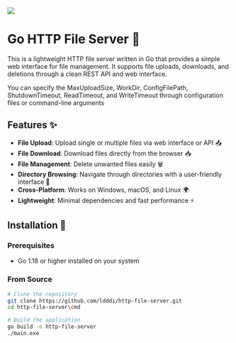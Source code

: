 <p>
  <img src="https://github.com/ldddi/http-file-server/blob/main/pic.png">
</p>

# Go HTTP File Server 📁

This is a lightweight HTTP file server written in Go that provides a simple web interface for file management. It supports file uploads, downloads, and deletions through a clean REST API and web interface. 

You can specify the MaxUploadSize, WorkDir, ConfigFilePath, ShutdownTimeout, ReadTimeout, and WriteTimeout through configuration files or command-line arguments

## Features ✨

- **File Upload**: Upload single or multiple files via web interface or API 📤
- **File Download**: Download files directly from the browser 📥  
- **File Management**: Delete unwanted files easily 🗑️
- **Directory Browsing**: Navigate through directories with a user-friendly interface 📂
- **Cross-Platform**: Works on Windows, macOS, and Linux 🌍
- **Lightweight**: Minimal dependencies and fast performance ⚡

## Installation 🚀

### Prerequisites
- Go 1.18 or higher installed on your system

### From Source
```bash
# Clone the repository
git clone https://github.com/ldddi/http-file-server.git
cd http-file-server\cmd

# Build the application
go build -o http-file-server
./main.exe
```
